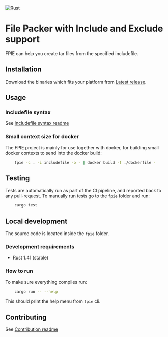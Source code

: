 ![Rust](https://github.com/hklsiteimprove/FPIE/workflows/Rust/badge.svg?branch=master)
# File Packer with Include and Exclude support
FPIE can help you create tar files from the specified includefile.

## Installation
Download the binaries which fits your platform from [Latest release](https://github.com/hklsiteimprove/FPIE/releases/latest).

## Usage

### Includefile syntax
See [Includefile syntax readme](Docs/SYNTAX.md)

### Small context size for docker
The FPIE project is mainly for use together with docker, for building small docker contexts to send into the docker build:

```bash
    fpie -c . -i includefile -o - | docker build -f ./dockerfile -
```

## Testing 
Tests are automatically run as part of the CI pipeline, and reported back to any pull-request.
To manually run tests go to the `fpie` folder and run:
```bash
    cargo test
```

## Local development
The source code is located inside the `fpie` folder.

### Development requirements
- Rust 1.41 (stable)

### How to run
To make sure everything compiles run:
```bash
    cargo run -- --help
```
This should print the help menu from `fpie` cli.

## Contributing
See [Contribution readme](Docs/CONTRIBUTE.md)

